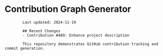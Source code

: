 # Contribution Graph Generator
            
            Last updated: 2024-11-19
            
            ## Recent Changes
            - Contribution #489: Enhance project description
            
            This repository demonstrates GitHub contribution tracking and commit generation.
        